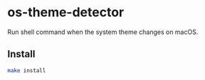 # os-theme-detector

Run shell command when the system theme changes on macOS.

## Install

```bash
make install
```

